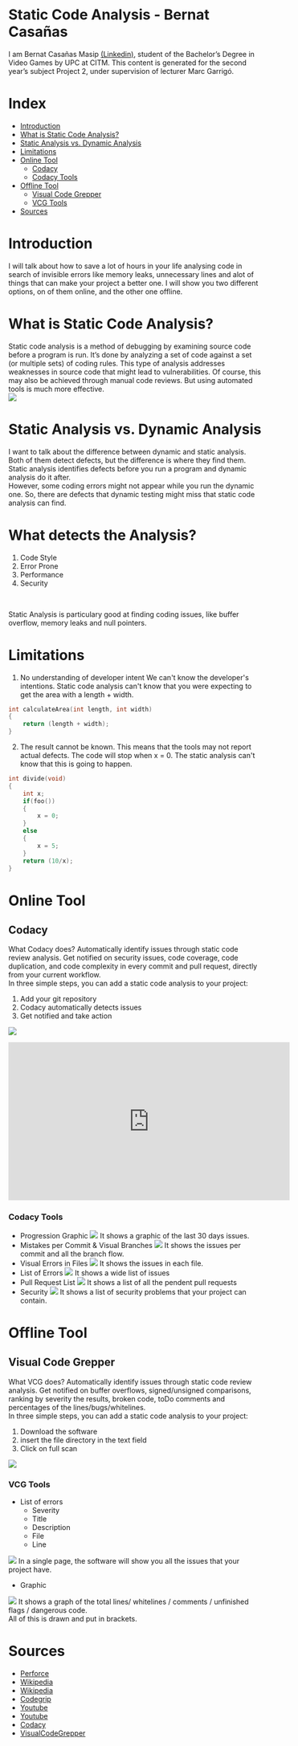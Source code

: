 # Static Code Analysis - Bernat Casañas
I am Bernat Casañas Masip [(Linkedin)](https://www.linkedin.com/in/bernat-casa%C3%B1as-masip-a91537160/), student of the Bachelor’s Degree in Video Games by UPC at CITM. This content is generated for the second year’s subject Project 2, under supervision of lecturer Marc Garrigó. <br>

# Index
* [Introduction](#Introduction)
* [What is Static Code Analysis?](#What-is-Static-Code-Analysis?)
* [Static Analysis vs. Dynamic Analysis](#Static-Analysis-vs.-Dynamic-Analysis)
* [Limitations](#Limitations)
* [Online Tool](#Online-Tool)
    * [Codacy](#Codacy)
    * [Codacy Tools](#Codacy-Tools)
* [Offline Tool](#Offline-Tool)
    * [Visual Code Grepper](#Visual-Code-Grepper)
    * [VCG Tools](#VCG-Tools)
* [Sources](#Sources)

# Introduction
I will talk about how to save a lot of hours in your life analysing code in search of invisible errors like memory leaks, unnecessary lines and alot of things that can make your project a better one. I will show you two different options, on of them online, and the other one offline.
# What is Static Code Analysis?
Static code analysis is a method of debugging by examining source code before a program is run. It’s done by analyzing a set of code against a set (or multiple sets) of coding rules. This type of analysis addresses weaknesses in source code that might lead to vulnerabilities. Of course, this may also be achieved through manual code reviews. But using automated tools is much more effective. <br>
![](https://github.com/BernatCasanas/Static-Code-Analysis/blob/master/Research%20Images/image-blog-what-is-static-analysis.jpg?raw=true)
# Static Analysis vs. Dynamic Analysis
I want to talk about the difference between dynamic and static analysis. Both of them detect defects, but the difference is where they find them. Static analysis identifies defects before you run a program and dynamic analysis do it after. <br>
However, some coding errors might not appear while you run the dynamic one. So, there are defects that dynamic testing might miss that static code analysis can find.
# What detects the Analysis?
1. Code Style
2. Error Prone
3. Performance
4. Security
<br>

Static Analysis is particulary good at finding coding issues, like buffer overflow, memory leaks and null pointers.
# Limitations
1. No understanding of developer intent
We can't know the developer's intentions. Static code analysis can't know that you were expecting to get the area with a length + width.
```c++
int calculateArea(int length, int width)
{
    return (length + width);
}
```
2. The result cannot be known.
This means that the tools may not report actual defects. The code will stop when x = 0. The static analysis can't know that this is going to happen.
```c++
int divide(void)
{
    int x;
    if(foo())
    {
        x = 0;
    }
    else
    {
        x = 5;
    }
    return (10/x);
}
```

# Online Tool
## Codacy
What Codacy does? Automatically identify issues through static code review analysis. Get notified on security issues, code coverage, code duplication, and code complexity in every commit and pull request, directly from your current workflow. <br>
In three simple steps, you can add a static code analysis to your project:
1. Add your git repository
2. Codacy automatically detects issues
3. Get notified and take action

[![](http://img.youtube.com/vi/9kh8DA-To6w/0.jpg)](http://www.youtube.com/watch?v=9kh8DA-To6w "")
<iframe src="http://www.youtube.com/watch?v=9kh8DA-To6{{ include.id }}" 
    width="560" 
    height="315"
    frameborder="0" 
    allowfullscreen>
</iframe>

### Codacy Tools
* Progression Graphic
![](https://github.com/BernatCasanas/Static-Code-Analysis/blob/master/Research%20Images/Codacy/image.png?raw=true)
It shows a graphic of the last 30 days issues. <br>
* Mistakes per Commit & Visual Branches
![](https://github.com/BernatCasanas/Static-Code-Analysis/blob/master/Research%20Images/Codacy/image%20(1).png?raw=true)
It shows the issues per commit and all the branch flow.<br>
* Visual Errors in Files
![](https://github.com/BernatCasanas/Static-Code-Analysis/blob/master/Research%20Images/Codacy/image%20(3).png?raw=true)
It shows the issues in each file.<br>
* List of Errors
![](https://github.com/BernatCasanas/Static-Code-Analysis/blob/master/Research%20Images/Codacy/image%20(4).png?raw=true)
It shows a wide list of issues<br>
* Pull Request List
![](https://github.com/BernatCasanas/Static-Code-Analysis/blob/master/Research%20Images/Codacy/Captura.JPG?raw=true)
It shows a list of all the pendent pull requests<br>
* Security
![](https://github.com/BernatCasanas/Static-Code-Analysis/blob/master/Research%20Images/Codacy/dfsdf.JPG?raw=true)
It shows a list of security problems that your project can contain.<br>

# Offline Tool
## Visual Code Grepper
What VCG does? Automatically identify issues through static code review analysis. Get notified on buffer overflows, signed/unsigned comparisons, ranking by severity the results, broken code, toDo comments and percentages of the lines/bugs/whitelines. <br>
In three simple steps, you can add a static code analysis to your project:
1. Download the software
2. insert the file directory in the text field
3. Click on full scan

[![](http://img.youtube.com/vi/HYohl3VthUA/0.jpg)](http://www.youtube.com/watch?v=HYohl3VthUA "")

### VCG Tools
* List of errors
   * Severity
   * Title
   * Description
   * File
   * Line
  
![](https://github.com/BernatCasanas/Static-Code-Analysis/blob/master/Research%20Images/VCG/2.png?raw=true)
In a single page, the software will show you all the issues that your project have. <br>
* Graphic

![](https://github.com/BernatCasanas/Static-Code-Analysis/blob/master/Research%20Images/VCG/1.png?raw=true)
It shows a graph of the total lines/ whitelines / comments / unfinished flags / dangerous code. <br>
All of this is drawn and put in brackets.<br>

# Sources
* [Perforce](https://www.perforce.com/blog/sca/what-static-analysis)
* [Wikipedia](https://en.wikipedia.org/wiki/List_of_tools_for_static_code_analysis)
* [Wikipedia](https://en.wikipedia.org/wiki/Static_program_analysis)
* [Codegrip](https://www.codegrip.tech/productivity/guide-to-static-code-analysis/)
* [Youtube](https://www.youtube.com/watch?v=d_BCGvXbpKs)
* [Youtube](https://www.youtube.com/watch?v=Heor8BVa4A0)
* [Codacy](https://app.codacy.com/)
* [VisualCodeGrepper](https://sourceforge.net/projects/visualcodegrepp/files/)
